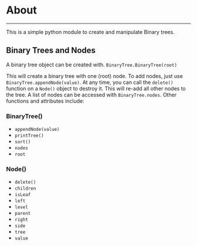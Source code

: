 # About
---

This is a simple python module to create and manipulate Binary trees.

## Binary Trees and Nodes
A binary tree object can be created with.
```BinaryTree.BinaryTree(root)```

This will create a binary tree with one (root) node. To add nodes, just use ```BinaryTree.appendNode(value)```.
At any time, you can call the ```delete()``` function on a ```Node()``` object to destroy it. This will re-add all other nodes to the tree.
A list of nodes can be accessed with ```BinaryTree.nodes```.
Other functions and attributes include:
### BinaryTree()
- ```appendNode(value)```
- ```printTree()```
- ```sort()```
- ```nodes```
- ```root```
### Node()
- ```delete()```
- ```children```
- ```isLeaf```
- ```left```
- ```level```
- ```parent```
- ```right```
- ```side```
- ```tree```
- ```value```